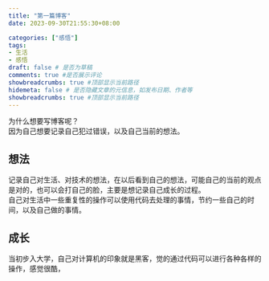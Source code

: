 ```yaml
---
title: "第一篇博客"
date: 2023-09-30T21:55:30+08:00

categories: ["感悟"]
tags: 
- 生活
- 感悟
draft: false # 是否为草稿 
comments: true #是否展示评论
showbreadcrumbs: true #顶部显示当前路径
hidemeta: false # 是否隐藏文章的元信息，如发布日期、作者等
showbreadcrumbs: true #顶部显示当前路径
---
```


为什么想要写博客呢？  
因为自己想要记录自己犯过错误，以及自己当前的想法。

## 想法

记录自己对生活、对技术的想法，在以后看到自己的想法，可能自己的当前的观点是对的，也可以会打自己的脸，主要是想记录自己成长的过程。  
自己对生活中一些重复性的操作可以使用代码去处理的事情，节约一些自己的时间，以及自己做的事情。

## 成长

当初步入大学，自己对计算机的印象就是黑客，觉的通过代码可以进行各种各样的操作，感觉很酷，
